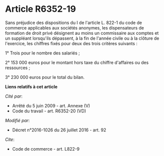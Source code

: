 # Article R6352-19

Sans préjudice des dispositions du I de l'article L. 822-1 du code de commerce applicables aux sociétés anonymes, les
dispensateurs de formation de droit privé désignent au moins un commissaire aux comptes et un suppléant lorsqu'ils dépassent,
à la fin de l'année civile ou à la clôture de l'exercice, les chiffres fixés pour deux des trois critères suivants : 

1° Trois pour le nombre des salariés ; 

2° 153 000 euros pour le montant hors taxe du chiffre d'affaires ou des ressources ; 

3° 230 000 euros pour le total du bilan.

**Liens relatifs à cet article**

_Cité par_:

  - Arrêté du 5 juin 2009 - art. Annexe (V)
  - Code du travail - art. R6352-20 (VD)

_Modifié par_:

  - Décret n°2016-1026 du 26 juillet 2016 - art. 92

_Cite_:

  - Code de commerce - art. L822-9
